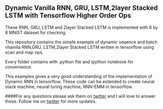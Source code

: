 ## Dynamic Vanilla RNN, GRU, LSTM,2layer Stacked LSTM with Tensorflow Higher Order Ops

These RNN, GRU, LSTM and 2layer Stacked LSTM is implemented with 8 by 8 MNIST dataset for checking. 


This repository contains the simple example of dynamic seqence and batch vhanilla RNN,GRU, LSTM,2layer Stacked LSTM written in tensorflow using scan and map ops.

Every folder contains with .python file and ipython notebook for convenience.

This examples gives a very good understanding of the implementation of Dynamic RNN in tensorflow.
These code can be extended to create neural stack machine, neural turing machine, RNN-EMM in tensorflow.

####For any questions please ask them on  <a href="https://twitter.com/KaziShezan1437">twitter</a> and I will love to answer those. Follow me on <a href="https://twitter.com/KaziShezan1437">twitter</a> for more updates.
